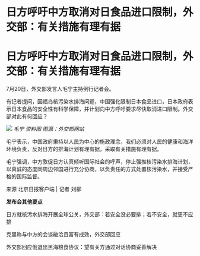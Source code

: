 # 日方呼吁中方取消对日食品进口限制，外交部：有关措施有理有据

# 日方呼吁中方取消对日食品进口限制，外交部：有关措施有理有据

7月20日，外交部发言人毛宁主持例行记者会。

有记者提问，因福岛核污染水排海问题，中国强化限制日本食品进口，日本政府表示日本食品的安全性有科学保障，并计划向中方呼吁要求尽快取消进口限制。外交部对此有何回应？

![](https://inews.gtimg.com/om_bt/ONZWcguOhk8OltHCb2ONMHJedfhTxH23rBmgmdl01UyxwAA/1000)
_毛宁 资料图 图源：外交部网站_

毛宁表示，中国政府秉持以人民为中心的施政理念，我们必须对人民的健康和海洋环境负责，反对日方的排海计划有理有据，采取有关措施有理有据。

毛宁强调，中方敦促日方认真倾听国际社会的呼声，停止强推核污染水排海计划，以真诚的态度同周边邻国进行充分协商，以负责任的方式处置核污染水，并接受严格的国际监督。

来源 北京日报客户端 | 记者 刘柳

**发布会其他要点**

日方就核污水排海开展全球公关，外交部：若安全没必要排；若不安全，就更不应排

克里称与中方的会谈融洽且富有成效，外交部回应

外交部回应俄退出黑海粮食协议：望有关方通过对话协商妥善解决

